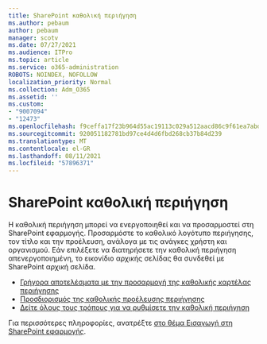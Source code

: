 ```yaml
---
title: SharePoint καθολική περιήγηση
ms.author: pebaum
author: pebaum
manager: scotv
ms.date: 07/27/2021
ms.audience: ITPro
ms.topic: article
ms.service: o365-administration
ROBOTS: NOINDEX, NOFOLLOW
localization_priority: Normal
ms.collection: Adm_O365
ms.assetid: ''
ms.custom:
- "9007094"
- "12473"
ms.openlocfilehash: f9ceffa17f23b964d55ac19113c029a512aacd86c9f61ea7abd8db1a7c81381f
ms.sourcegitcommit: 920051182781bd97ce4d4d6fbd268cb37b84d239
ms.translationtype: MT
ms.contentlocale: el-GR
ms.lasthandoff: 08/11/2021
ms.locfileid: "57896371"
---
```

# <a name="sharepoint-global-navigation"></a>SharePoint καθολική περιήγηση

Η καθολική περιήγηση μπορεί να ενεργοποιηθεί και να προσαρμοστεί στη SharePoint εφαρμογής. Προσαρμόστε το καθολικό λογότυπο περιήγησης, τον τίτλο και την προέλευση, ανάλογα με τις ανάγκες χρήστη και οργανισμού. Εάν επιλέξετε να διατηρήσετε την καθολική περιήγηση απενεργοποιημένη, το εικονίδιο αρχικής σελίδας θα συνδεθεί με SharePoint αρχική σελίδα.

- [Γρήγορα αποτελέσματα με την προσαρμογή της καθολικής καρτέλας περιήγησης](https://docs.microsoft.com/SharePoint/sharepoint-app-bar?WT.mc_id=365AdminCSH_SupportCentral#get-started-customizing-the-global-navigation-tab)
- [Προσδιορισμός της καθολικής προέλευσης περιήγησης](https://docs.microsoft.com/SharePoint/sharepoint-app-bar?WT.mc_id=365AdminCSH_SupportCentral#determine-the-global-navigation-source-depending-on-your-home-sites-configuration)
- [Δείτε όλους τους τρόπους για να ρυθμίσετε την καθολική περιήγηση](https://docs.microsoft.com/SharePoint/sharepoint-app-bar?WT.mc_id=365AdminCSH_SupportCentral#see-all-the-different-ways-you-can-set-up-global-navigation)

Για περισσότερες πληροφορίες, ανατρέξτε [στο θέμα Εισαγωγή στη SharePoint εφαρμογής](https://docs.microsoft.com/sharepoint/sharepoint-app-bar). 

